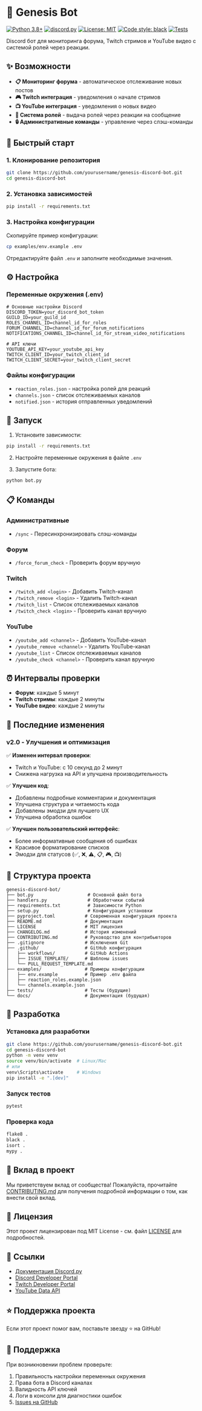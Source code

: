 # 🤖 Genesis Bot

[![Python 3.8+](https://img.shields.io/badge/python-3.8+-blue.svg)](https://www.python.org/downloads/)
[![discord.py](https://img.shields.io/badge/discord.py-2.5.2-blue.svg)](https://discordpy.readthedocs.io/)
[![License: MIT](https://img.shields.io/badge/License-MIT-yellow.svg)](https://opensource.org/licenses/MIT)
[![Code style: black](https://img.shields.io/badge/code%20style-black-000000.svg)](https://github.com/psf/black)
[![Tests](https://github.com/yourusername/genesis-discord-bot/workflows/CI/badge.svg)](https://github.com/yourusername/genesis-discord-bot/actions)

Discord бот для мониторинга форума, Twitch стримов и YouTube видео с системой ролей через реакции.

## ✨ Возможности

- **📋 Мониторинг форума** - автоматическое отслеживание новых постов
- **🎮 Twitch интеграция** - уведомления о начале стримов
- **📺 YouTube интеграция** - уведомления о новых видео
- **👥 Система ролей** - выдача ролей через реакции на сообщение
- **🔒 Административные команды** - управление через слэш-команды

## 🚀 Быстрый старт

### 1. Клонирование репозитория
```bash
git clone https://github.com/yourusername/genesis-discord-bot.git
cd genesis-discord-bot
```

### 2. Установка зависимостей
```bash
pip install -r requirements.txt
```

### 3. Настройка конфигурации
Скопируйте пример конфигурации:
```bash
cp examples/env.example .env
```

Отредактируйте файл `.env` и заполните необходимые значения.

## ⚙️ Настройка

### Переменные окружения (.env)

```env
# Основные настройки Discord
DISCORD_TOKEN=your_discord_bot_token
GUILD_ID=your_guild_id
ROLES_CHANNEL_ID=channel_id_for_roles
FORUM_CHANNEL_ID=channel_id_for_forum_notifications
NOTIFICATIONS_CHANNEL_ID=channel_id_for_stream_video_notifications

# API ключи
YOUTUBE_API_KEY=your_youtube_api_key
TWITCH_CLIENT_ID=your_twitch_client_id
TWITCH_CLIENT_SECRET=your_twitch_client_secret
```

### Файлы конфигурации

- `reaction_roles.json` - настройка ролей для реакций
- `channels.json` - список отслеживаемых каналов
- `notified.json` - история отправленных уведомлений

## 🚀 Запуск

1. Установите зависимости:
```bash
pip install -r requirements.txt
```

2. Настройте переменные окружения в файле `.env`

3. Запустите бота:
```bash
python bot.py
```

## 📋 Команды

### Административные
- `/sync` - Пересинхронизировать слэш-команды

### Форум
- `/force_forum_check` - Проверить форум вручную

### Twitch
- `/twitch_add <login>` - Добавить Twitch-канал
- `/twitch_remove <login>` - Удалить Twitch-канал
- `/twitch_list` - Список отслеживаемых каналов
- `/twitch_check <login>` - Проверить канал вручную

### YouTube
- `/youtube_add <channel>` - Добавить YouTube-канал
- `/youtube_remove <channel>` - Удалить YouTube-канал
- `/youtube_list` - Список отслеживаемых каналов
- `/youtube_check <channel>` - Проверить канал вручную

## ⏰ Интервалы проверки

- **Форум**: каждые 5 минут
- **Twitch стримы**: каждые 2 минуты
- **YouTube видео**: каждые 2 минуты

## 🔧 Последние изменения

### v2.0 - Улучшения и оптимизация

✅ **Изменен интервал проверки**:
- Twitch и YouTube: с 10 секунд до 2 минут
- Снижена нагрузка на API и улучшена производительность

✅ **Улучшен код**:
- Добавлены подробные комментарии и документация
- Улучшена структура и читаемость кода
- Добавлены эмодзи для лучшего UX
- Улучшена обработка ошибок

✅ **Улучшен пользовательский интерфейс**:
- Более информативные сообщения об ошибках
- Красивое форматирование списков
- Эмодзи для статусов (✅, ❌, ⚠️, 📋, 🎮, 📺)

## 📁 Структура проекта

```
genesis-discord-bot/
├── bot.py                    # Основной файл бота
├── handlers.py               # Обработчики событий
├── requirements.txt          # Зависимости Python
├── setup.py                  # Конфигурация установки
├── pyproject.toml           # Современная конфигурация проекта
├── README.md                # Документация
├── LICENSE                  # MIT лицензия
├── CHANGELOG.md             # История изменений
├── CONTRIBUTING.md          # Руководство для контрибьюторов
├── .gitignore               # Исключения Git
├── .github/                 # GitHub конфигурация
│   ├── workflows/           # GitHub Actions
│   ├── ISSUE_TEMPLATE/      # Шаблоны issues
│   └── PULL_REQUEST_TEMPLATE.md
├── examples/                # Примеры конфигурации
│   ├── env.example          # Пример .env файла
│   ├── reaction_roles.example.json
│   └── channels.example.json
├── tests/                   # Тесты (будущие)
└── docs/                    # Документация (будущая)
```

## 🔧 Разработка

### Установка для разработки
```bash
git clone https://github.com/yourusername/genesis-discord-bot.git
cd genesis-discord-bot
python -m venv venv
source venv/bin/activate  # Linux/Mac
# или
venv\Scripts\activate     # Windows
pip install -e ".[dev]"
```

### Запуск тестов
```bash
pytest
```

### Проверка кода
```bash
flake8 .
black .
isort .
mypy .
```

## 🤝 Вклад в проект

Мы приветствуем вклад от сообщества! Пожалуйста, прочитайте [CONTRIBUTING.md](CONTRIBUTING.md) для получения подробной информации о том, как внести свой вклад.

## 📄 Лицензия

Этот проект лицензирован под MIT License - см. файл [LICENSE](LICENSE) для подробностей.

## 🔗 Ссылки

- [Документация Discord.py](https://discordpy.readthedocs.io/)
- [Discord Developer Portal](https://discord.com/developers/applications)
- [Twitch Developer Portal](https://dev.twitch.tv/)
- [YouTube Data API](https://developers.google.com/youtube/v3)

## ⭐ Поддержка проекта

Если этот проект помог вам, поставьте звезду ⭐ на GitHub!

## 🤝 Поддержка

При возникновении проблем проверьте:
1. Правильность настройки переменных окружения
2. Права бота в Discord каналах
3. Валидность API ключей
4. Логи в консоли для диагностики ошибок
5. [Issues на GitHub](https://github.com/yourusername/genesis-discord-bot/issues)


